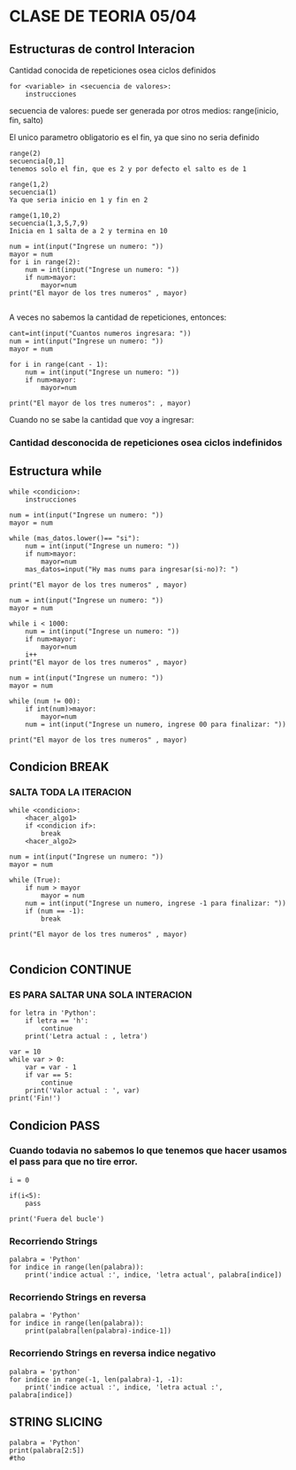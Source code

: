 # CLASE DE TEORIA 05/04

## Estructuras de control Interacion

Cantidad conocida de repeticiones osea ciclos definidos

````
for <variable> in <secuencia de valores>:
    instrucciones
````
secuencia de valores: puede ser generada por otros medios: range(inicio, fin, salto)

El unico parametro obligatorio es el fin, ya que sino no seria definido
````
range(2)
secuencia[0,1]
tenemos solo el fin, que es 2 y por defecto el salto es de 1

range(1,2)
secuencia(1)
Ya que seria inicio en 1 y fin en 2 

ramge(1,10,2)
secuencia(1,3,5,7,9)
Inicia en 1 salta de a 2 y termina en 10
````
````
num = int(input("Ingrese un numero: "))
mayor = num
for i in range(2):
    num = int(input("Ingrese un numero: "))
    if num>mayor:
        mayor=num
print("El mayor de los tres numeros" , mayor)


````

A veces no sabemos la cantidad de repeticiones, entonces:

````
cant=int(input("Cuantos numeros ingresara: "))
num = int(input("Ingrese un numero: "))
mayor = num

for i in range(cant - 1):
    num = int(input("Ingrese un numero: "))
    if num>mayor:
        mayor=num

print("El mayor de los tres numeros": , mayor)

````

Cuando no se sabe la cantidad que voy a ingresar:

### Cantidad desconocida de repeticiones osea ciclos indefinidos
## Estructura while

````
while <condicion>:
    instrucciones
````

````
num = int(input("Ingrese un numero: "))
mayor = num

while (mas_datos.lower()== "si"):
    num = int(input("Ingrese un numero: "))
    if num>mayor:
        mayor=num
    mas_datos=input("Hy mas nums para ingresar(si-no)?: ")

print("El mayor de los tres numeros" , mayor)
````

````
num = int(input("Ingrese un numero: "))
mayor = num

while i < 1000:
    num = int(input("Ingrese un numero: "))
    if num>mayor:
        mayor=num
    i++
print("El mayor de los tres numeros" , mayor)
````

````
num = int(input("Ingrese un numero: "))
mayor = num

while (num != 00):
    if int(num)>mayor:
        mayor=num
    num = int(input("Ingrese un numero, ingrese 00 para finalizar: "))

print("El mayor de los tres numeros" , mayor)
````
## Condicion BREAK
### SALTA TODA LA ITERACION
````
while <condicion>:
    <hacer_algo1>
    if <condicion if>:
        break
    <hacer_algo2>
````

````
num = int(input("Ingrese un numero: "))
mayor = num

while (True):
    if num > mayor
        mayor = num
    num = int(input("Ingrese un numero, ingrese -1 para finalizar: "))
    if (num == -1):
        break

print("El mayor de los tres numeros" , mayor)


````

## Condicion CONTINUE
### ES PARA SALTAR UNA SOLA INTERACION
````
for letra in 'Python':
    if letra == 'h':
        continue
    print('Letra actual : , letra')

var = 10
while var > 0:
    var = var - 1
    if var == 5:
        continue
    print('Valor actual : ', var)
print('Fin!')
````
## Condicion PASS
### Cuando todavia no sabemos lo que tenemos que hacer usamos el pass para que no tire error.
````
i = 0

if(i<5):
    pass

print('Fuera del bucle')
````

### Recorriendo Strings
````
palabra = 'Python'
for indice in range(len(palabra)):
    print('indice actual :', indice, 'letra actual', palabra[indice])

````

### Recorriendo Strings en reversa

````
palabra = 'Python'
for indice in range(len(palabra)):
    print(palabra[len(palabra)-indice-1])
````

### Recorriendo Strings en reversa indice negativo

````
palabra = 'python'
for indice in range(-1, len(palabra)-1, -1):
    print('indice actual :', indice, 'letra actual :', palabra[indice])
````

## STRING SLICING

````
palabra = 'Python'
print(palabra[2:5])
#tho
````






